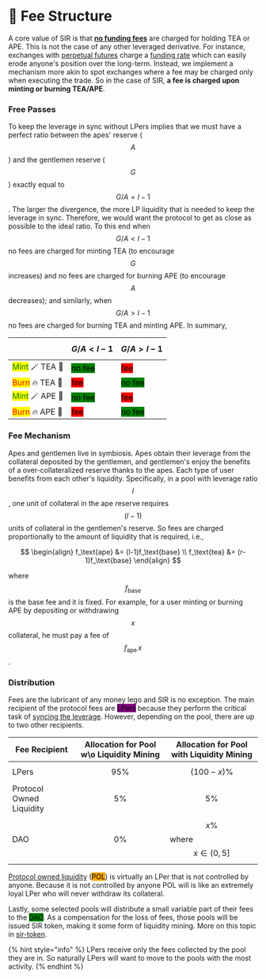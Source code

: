 # 🧾 Fee Structure

A core value of SIR is that [**no funding fees**](../introduction/safer-leverage/#a-new-defi-primitive) are charged for holding TEA or APE. This is not the case of any other leveraged derivative. For instance, exchanges with [perpetual futures](https://en.wikipedia.org/wiki/Perpetual\_futures) charge a [funding rate](https://www.binance.com/en/blog/futures/a-beginners-guide-to-funding-rates-421499824684900382) which can easily erode anyone's position over the long-term. Instead, we implement a mechanism more akin to spot exchanges where a fee may be charged only when executing the trade. So in the case of SIR, **a fee is charged upon minting or burning TEA/APE**.

### Free Passes

To keep the leverage in sync without LPers implies that we must have a perfect ratio between the apes' reserve ($$A$$) and the gentlemen reserve ($$G$$) exactly equal to $$G/A=l-1$$. The larger the divergence, the more LP liquidity that is needed to keep the leverage in sync. Therefore, we would want the protocol to get as close as possible to the ideal ratio. To this end when $$G/A<l-1$$ no fees are charged for minting TEA (to encourage $$G$$ increases) and no fees are charged for burning APE (to encourage$$A$$ decreases); and similarly, when $$G/A>l-1$$ no fees are charged for burning TEA and minting APE. In summary,

|                                                             | $$G/A < l-1$$                                       | $$G/A > l-1$$                                       |
| ----------------------------------------------------------- | --------------------------------------------------- | --------------------------------------------------- |
| <mark style="color:green;">Mint</mark> 🪄 TEA :tea:         | <mark style="background-color:green;">no fee</mark> | <mark style="background-color:red;">fee</mark>      |
| <mark style="color:red;">Burn</mark> :fire: TEA :tea:       | <mark style="background-color:red;">fee</mark>      | <mark style="background-color:green;">no fee</mark> |
| <mark style="color:green;">Mint</mark> 🪄 APE :orangutan:   | <mark style="background-color:green;">no fee</mark> | <mark style="background-color:red;">fee</mark>      |
| <mark style="color:red;">Burn</mark> :fire: APE :orangutan: | <mark style="background-color:red;">fee</mark>      | <mark style="background-color:green;">no fee</mark> |

### Fee Mechanism

Apes and gentlemen live in symbiosis. Apes obtain their leverage from the collateral deposited by the gentlemen, and gentlemen's enjoy the benefits of a over-collateralized reserve thanks to the apes. Each type of user benefits from each other's liquidity. Specifically, in a pool with leverage ratio $$l$$, one unit of collateral in the ape reserve requires $$(l-1)$$ units of collateral in the gentlemen's reserve. So fees are charged proportionally to the amount of liquidity that is required, i.e.,

$$
\begin{align}
f_\text{ape} &= (l-1)f_\text{base} \\
f_\text{tea} &= (r-1)f_\text{base}
\end{align}
$$

where $$f_\text{base}$$ is the base fee and it is fixed. For example, for a user minting or burning APE by depositing or withdrawing $$x$$ collateral, he must pay a fee of $$f_\text{ape}\, x$$.

### Distribution

Fees are the lubricant of any money lego and SIR is no exception. The main recipient of the protocol fees are <mark style="background-color:purple;">LPers</mark> because they perform the critical task of [syncing the leverage](leverage-rebalancing/price-stability-range.md). However, depending on the pool, there are up to two other recipients.

| Fee Recipient            | Allocation for Pool w\o Liquidity Mining | Allocation for Pool with Liquidity Mining |
| ------------------------ | ---------------------------------------- | ----------------------------------------- |
| LPers                    | $$95\%$$                                 | $$(100-x)\%$$                             |
| Protocol Owned Liquidity | $$5\%$$                                  | $$5\%$$                                   |
| DAO                      | $$0\%$$                                  | $$x\%$$ where $$x\in(0,5]$$               |

[Protocol owned liquidity](leverage-rebalancing/protocol-owned-liquidity.md) (<mark style="background-color:orange;">POL</mark>) is virtually an LPer that is not controlled by anyone. Because it is not controlled by anyone POL will is like an extremely loyal LPer who will never withdraw its collateral.

Lastly, some selected pools will distribute a small variable part of their fees to the <mark style="background-color:green;">DAO</mark>. As a compensation for the loss of fees, those pools will be issued SIR token, making it some form of liquidity mining. More on this topic in [sir-token](sir-token/ "mention").

{% hint style="info" %}
LPers receive only the fees collected by the pool they are in. So naturally LPers will want to move to the pools with the most activity.
{% endhint %}
